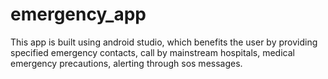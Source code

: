 # emergency_app
This app is built using android studio, which benefits the user by providing specified emergency contacts, call by mainstream hospitals, medical emergency precautions, alerting through sos messages.
